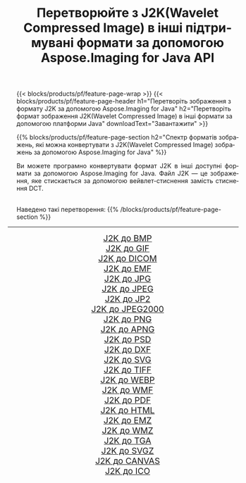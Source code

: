 ﻿---
title: Перетворюйте з J2K(Wavelet Compressed Image) в інші підтримувані формати за допомогою Aspose.Imaging for Java API 
weight: 3920
url: /uk/java/conversion/from/j2k/ 
lang: uk
langdirlevel: 2
locales: zh-hans,ja,it,ru,de,es,fr,nl,id,lt,pl,pt,vi,tr,ko,zh-hant,ar,hi,th,sv,cs,uk,he
description: Aspose.Imaging може легко конвертувати з J2K(Wavelet Compressed Image) в інші формати за допомогою платформи Java
---

{{< blocks/products/pf/feature-page-wrap >}}
{{< blocks/products/pf/feature-page-header h1="Перетворіть зображення з формату J2K за допомогою Aspose.Imaging for Java" h2="Перетворіть формат зображення J2K(Wavelet Compressed Image) в інші формати за допомогою платформи Java" downloadText="Завантажити" >}}


{{% blocks/products/pf/feature-page-section  h2="Спектр форматів зображень, які можна конвертувати з J2K(Wavelet Compressed Image) зображень за допомогою Aspose.Imaging for Java" %}}
<p align=justify>Ви можете програмно конвертувати формат J2K в інші доступні формати за допомогою
Aspose.Imaging for Java. Файл J2K — це зображення, яке стискається за допомогою вейвлет-стиснення замість стиснення DCT.</p>
<br/>
Наведено такі перетворення:
{{% /blocks/products/pf/feature-page-section %}}
<div class="container-fluid productfamilypage bg-gray">
    <div class="convertypes bg-gray agp-content section">
        <div class="container">
		<hr style="margin-left:-20px;"/>
		<div class="row other-converters" style="gap: 10px;font-size: 19px;text-align:center;">
		    <div class='col-md-2 other-converter remove-lp remove-rp'><a href="/imaging/uk/java/conversion/j2k-to-bmp/" style="padding:15px;">J2K до BMP</a></div><div class='col-md-2 other-converter remove-lp remove-rp'><a href="/imaging/uk/java/conversion/j2k-to-gif/" style="padding:15px;">J2K до GIF</a></div><div class='col-md-2 other-converter remove-lp remove-rp'><a href="/imaging/uk/java/conversion/j2k-to-dicom/" style="padding:15px;">J2K до DICOM</a></div><div class='col-md-2 other-converter remove-lp remove-rp'><a href="/imaging/uk/java/conversion/j2k-to-emf/" style="padding:15px;">J2K до EMF</a></div><div class='col-md-2 other-converter remove-lp remove-rp'><a href="/imaging/uk/java/conversion/j2k-to-jpg/" style="padding:15px;">J2K до JPG</a></div><div class='col-md-2 other-converter remove-lp remove-rp'><a href="/imaging/uk/java/conversion/j2k-to-jpeg/" style="padding:15px;">J2K до JPEG</a></div><div class='col-md-2 other-converter remove-lp remove-rp'><a href="/imaging/uk/java/conversion/j2k-to-jp2/" style="padding:15px;">J2K до JP2</a></div><div class='col-md-2 other-converter remove-lp remove-rp'><a href="/imaging/uk/java/conversion/j2k-to-jpeg2000/" style="padding:15px;">J2K до JPEG2000</a></div><div class='col-md-2 other-converter remove-lp remove-rp'><a href="/imaging/uk/java/conversion/j2k-to-png/" style="padding:15px;">J2K до PNG</a></div><div class='col-md-2 other-converter remove-lp remove-rp'><a href="/imaging/uk/java/conversion/j2k-to-apng/" style="padding:15px;">J2K до APNG</a></div><div class='col-md-2 other-converter remove-lp remove-rp'><a href="/imaging/uk/java/conversion/j2k-to-psd/" style="padding:15px;">J2K до PSD</a></div><div class='col-md-2 other-converter remove-lp remove-rp'><a href="/imaging/uk/java/conversion/j2k-to-dxf/" style="padding:15px;">J2K до DXF</a></div><div class='col-md-2 other-converter remove-lp remove-rp'><a href="/imaging/uk/java/conversion/j2k-to-svg/" style="padding:15px;">J2K до SVG</a></div><div class='col-md-2 other-converter remove-lp remove-rp'><a href="/imaging/uk/java/conversion/j2k-to-tiff/" style="padding:15px;">J2K до TIFF</a></div><div class='col-md-2 other-converter remove-lp remove-rp'><a href="/imaging/uk/java/conversion/j2k-to-webp/" style="padding:15px;">J2K до WEBP</a></div><div class='col-md-2 other-converter remove-lp remove-rp'><a href="/imaging/uk/java/conversion/j2k-to-wmf/" style="padding:15px;">J2K до WMF</a></div><div class='col-md-2 other-converter remove-lp remove-rp'><a href="/imaging/uk/java/conversion/j2k-to-pdf/" style="padding:15px;">J2K до PDF</a></div><div class='col-md-2 other-converter remove-lp remove-rp'><a href="/imaging/uk/java/conversion/j2k-to-html/" style="padding:15px;">J2K до HTML</a></div><div class='col-md-2 other-converter remove-lp remove-rp'><a href="/imaging/uk/java/conversion/j2k-to-emz/" style="padding:15px;">J2K до EMZ</a></div><div class='col-md-2 other-converter remove-lp remove-rp'><a href="/imaging/uk/java/conversion/j2k-to-wmz/" style="padding:15px;">J2K до WMZ</a></div><div class='col-md-2 other-converter remove-lp remove-rp'><a href="/imaging/uk/java/conversion/j2k-to-tga/" style="padding:15px;">J2K до TGA</a></div><div class='col-md-2 other-converter remove-lp remove-rp'><a href="/imaging/uk/java/conversion/j2k-to-svgz/" style="padding:15px;">J2K до SVGZ</a></div><div class='col-md-2 other-converter remove-lp remove-rp'><a href="/imaging/uk/java/conversion/j2k-to-canvas/" style="padding:15px;">J2K до CANVAS</a></div><div class='col-md-2 other-converter remove-lp remove-rp'><a href="/imaging/uk/java/conversion/j2k-to-ico/" style="padding:15px;">J2K до ICO</a></div>
                </div>
        </div>
    </div>
</div>
<br/>

